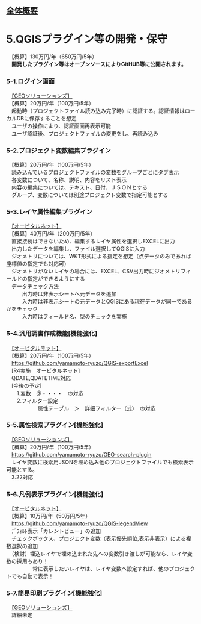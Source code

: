 ## [全体概要](https://github.com/city-soja-chiiki/QGIS)  
# 5.QGISプラグイン等の開発・保守  
　【概算】130万円/年（650万円/5年）  
　**開発したプラグイン等はオープンソースによりGitHUB等に公開されます。**
　
### 5-1.ログイン画面
　[【GEOソリューションズ】](https://geo-sol.co.jp/)  
　【概算】20万円/年（100万円/5年）  
　起動時（プロジェクトファイル読み込み完了時）に認証する。認証情報はローカルDBに保存することを想定  
　ユーザの操作により、認証画面再表示可能  
　ユーザ認証後、プロジェクトファイルの変更をし、再読み込み  
### 5-2.プロジェクト変数編集プラグイン
　【概算】20万円/年（100万円/5年）  
　読み込んでいるプロジェクトファイルの変数をグループごとにタブ表示  
　各変数について、名称、説明、内容をリスト表示  
　内容の編集については、テキスト、日付、ＪＳＯＮとする  
　グループ、変数については別途プロジェクト変数で指定可能とする  
### 5-3.レイヤ属性編集プラグイン  
　[【オービタルネット】](https://www.orbitalnet.jp/)  
　【概算】40万円/年（200万円/5年）  
　直接接続はできないため、編集するレイヤ属性を選択しEXCELに出力  
　出力したデータを編集し、ファイル選択してQGISに入力  
　ジオメトリについては、WKT形式による指定を想定（点データのみであれば座標値の指定でも対応可）  
　ジオメトリがないレイヤの場合には、EXCEL、CSV出力時にジオメトリフィールドの指定ができるようにする  
　データチェック方法  
　　　出力時は非表示シートへ元データを追加  
　　　入力時は非表示シートの元データとQGISにある現在データが同一であるかをチェック  
　　　入力時はフィールド名、型のチェックを実施  
### 5-4.汎用調書作成機能[機能強化]  
　[【オービタルネット】](https://www.orbitalnet.jp/)  
　【概算】20万円/年（100万円/5年）   
　https://github.com/yamamoto-ryuzo/QGIS-exportExcel  
　[R4実施　オービタルネット]  
 　QDATE,QDATETIME対応  
　[今後の予定]  
　　1.変数　＠・・・・　の対応  
　　2.フィルター設定  
　　　　　　属性テーブル　＞　詳細フィルター（式）　の対応
### 5-5.属性検索プラグイン[機能強化]
　[【GEOソリューションズ】](https://geo-sol.co.jp/)  
　【概算】20万円/年（100万円/5年）   
　https://github.com/yamamoto-ryuzo/GEO-search-plugin  
　レイヤ変数に検索用JSONを埋め込み他のプロジェクトファイルでも検索表示可能とする。  
　3.22対応  
### 5-6.凡例表示プラグイン[機能強化]   
　[【オービタルネット】](https://www.orbitalnet.jp/)  
　【概算】10万円/年（50万円/5年）   
　https://github.com/yamamoto-ryuzo/QGIS-legendView  
　ﾃﾞﾌｫﾙﾄ表示「カレントビュー」の追加  
　チェックボックス、プロジェクト変数（表示優先順位,表示非表示）による複数選択の追加  
　（検討）埋込レイヤで埋め込まれた先への変数引き渡しが可能なら、レイヤ変数の採用もあり！  
　　　　　常に表示したいレイヤは、レイヤ変数へ設定すれば、他のプロジェクトでも自動で表示！  
### 5-7.簡易印刷プラグイン[機能強化]
　[【GEOソリューションズ】](https://geo-sol.co.jp/)  
　詳細未定
